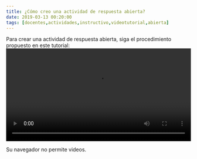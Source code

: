 ```yaml
---
title: ¿Cómo creo una actividad de respuesta abierta?
date: 2019-03-13 00:20:00
tags: [docentes,actividades,instructivo,videotutorial,abierta]
---
```

Para crear una actividad de respuesta abierta, siga el procedimiento propuesto en este tutorial:
<video controls="controls" style="width: 100%">
  <source type="video/mp4" src="../vids/20_RespAbierta.mp4"></source>
  <p>Su navegador no permite videos.</p>
</video>